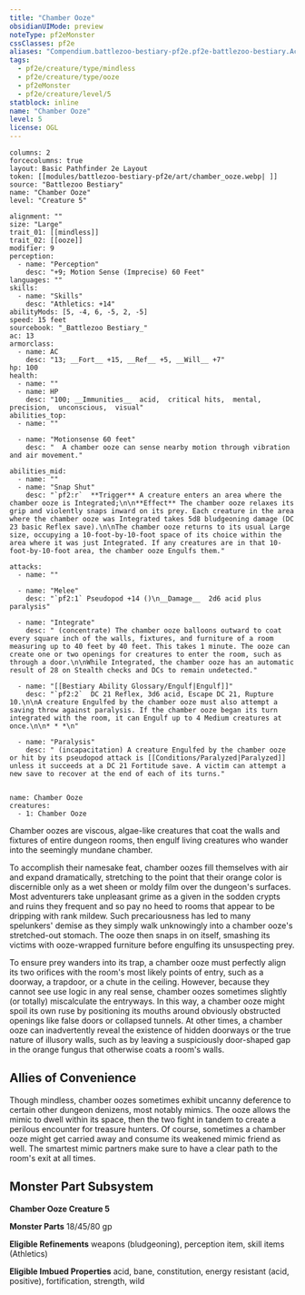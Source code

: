 ```yaml
---
title: "Chamber Ooze"
obsidianUIMode: preview
noteType: pf2eMonster
cssClasses: pf2e
aliases: "Compendium.battlezoo-bestiary-pf2e.pf2e-battlezoo-bestiary.Actor.iYYz334uuLO432xq" 
tags:
  - pf2e/creature/type/mindless
  - pf2e/creature/type/ooze
  - pf2eMonster
  - pf2e/creature/level/5
statblock: inline
name: "Chamber Ooze"
level: 5
license: OGL
---
```


```statblock
columns: 2
forcecolumns: true
layout: Basic Pathfinder 2e Layout
token: [[modules/battlezoo-bestiary-pf2e/art/chamber_ooze.webp| ]]
source: "Battlezoo Bestiary"
name: "Chamber Ooze"
level: "Creature 5"

alignment: ""
size: "Large"
trait_01: [[mindless]]
trait_02: [[ooze]]
modifier: 9
perception:
  - name: "Perception"
    desc: "+9; Motion Sense (Imprecise) 60 Feet"
languages: ""
skills:
  - name: "Skills"
    desc: "Athletics: +14"
abilityMods: [5, -4, 6, -5, 2, -5]
speed: 15 feet
sourcebook: "_Battlezoo Bestiary_"
ac: 13
armorclass:
  - name: AC
    desc: "13; __Fort__ +15, __Ref__ +5, __Will__ +7"
hp: 100
health:
  - name: ""
  - name: HP
    desc: "100; __Immunities__  acid,  critical hits,  mental,  precision,  unconscious,  visual"
abilities_top:
  - name: ""

  - name: "Motionsense 60 feet"
    desc: "  A chamber ooze can sense nearby motion through vibration and air movement."

abilities_mid:
  - name: ""
  - name: "Snap Shut"
    desc: "`pf2:r`  **Trigger** A creature enters an area where the chamber ooze is Integrated;\n\n**Effect** The chamber ooze relaxes its grip and violently snaps inward on its prey. Each creature in the area where the chamber ooze was Integrated takes 5d8 bludgeoning damage (DC 23 basic Reflex save).\n\nThe chamber ooze returns to its usual Large size, occupying a 10-foot-by-10-foot space of its choice within the area where it was just Integrated. If any creatures are in that 10-foot-by-10-foot area, the chamber ooze Engulfs them."

attacks:
  - name: ""

  - name: "Melee"
    desc: "`pf2:1` Pseudopod +14 ()\n__Damage__  2d6 acid plus paralysis"

  - name: "Integrate"
    desc: " (concentrate) The chamber ooze balloons outward to coat every square inch of the walls, fixtures, and furniture of a room measuring up to 40 feet by 40 feet. This takes 1 minute. The ooze can create one or two openings for creatures to enter the room, such as through a door.\n\nWhile Integrated, the chamber ooze has an automatic result of 28 on Stealth checks and DCs to remain undetected."

  - name: "[[Bestiary Ability Glossary/Engulf|Engulf]]"
    desc: "`pf2:2`  DC 21 Reflex, 3d6 acid, Escape DC 21, Rupture 10.\n\nA creature Engulfed by the chamber ooze must also attempt a saving throw against paralysis. If the chamber ooze began its turn integrated with the room, it can Engulf up to 4 Medium creatures at once.\n\n* * *\n"

  - name: "Paralysis"
    desc: " (incapacitation) A creature Engulfed by the chamber ooze or hit by its pseudopod attack is [[Conditions/Paralyzed|Paralyzed]] unless it succeeds at a DC 21 Fortitude save. A victim can attempt a new save to recover at the end of each of its turns."
 
```

```encounter-table
name: Chamber Ooze
creatures:
  - 1: Chamber Ooze
```



Chamber oozes are viscous, algae-like creatures that coat the walls and fixtures of entire dungeon rooms, then engulf living creatures who wander into the seemingly mundane chamber.

To accomplish their namesake feat, chamber oozes fill themselves with air and expand dramatically, stretching to the point that their orange color is discernible only as a wet sheen or moldy film over the dungeon's surfaces. Most adventurers take unpleasant grime as a given in the sodden crypts and ruins they frequent and so pay no heed to rooms that appear to be dripping with rank mildew. Such precariousness has led to many spelunkers' demise as they simply walk unknowingly into a chamber ooze's stretched-out stomach. The ooze then snaps in on itself, smashing its victims with ooze-wrapped furniture before engulfing its unsuspecting prey.

To ensure prey wanders into its trap, a chamber ooze must perfectly align its two orifices with the room's most likely points of entry, such as a doorway, a trapdoor, or a chute in the ceiling. However, because they cannot see use logic in any real sense, chamber oozes sometimes slightly (or totally) miscalculate the entryways. In this way, a chamber ooze might spoil its own ruse by positioning its mouths around obviously obstructed openings like false doors or collapsed tunnels. At other times, a chamber ooze can inadvertently reveal the existence of hidden doorways or the true nature of illusory walls, such as by leaving a suspiciously door-shaped gap in the orange fungus that otherwise coats a room's walls.

## Allies of Convenience

Though mindless, chamber oozes sometimes exhibit uncanny deference to certain other dungeon denizens, most notably mimics. The ooze allows the mimic to dwell within its space, then the two fight in tandem to create a perilous encounter for treasure hunters. Of course, sometimes a chamber ooze might get carried away and consume its weakened mimic friend as well. The smartest mimic partners make sure to have a clear path to the room's exit at all times.

## Monster Part Subsystem

**Chamber Ooze Creature 5**

**Monster Parts** 18/45/80 gp

**Eligible Refinements** weapons (bludgeoning), perception item, skill items (Athletics)

**Eligible Imbued Properties** acid, bane, constitution, energy resistant (acid, positive), fortification, strength, wild
